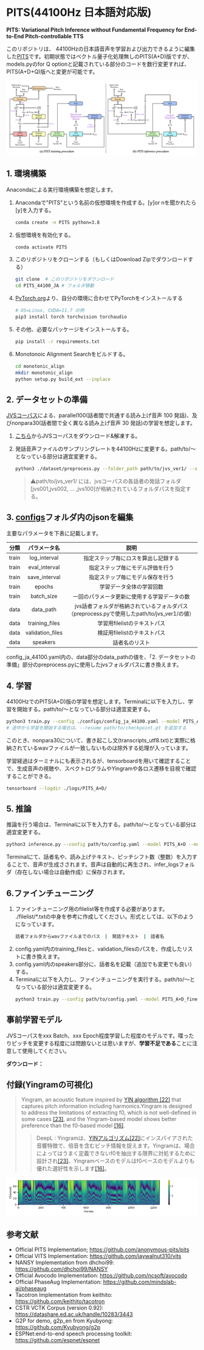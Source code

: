 # PITS(44100Hz 日本語対応版)
**PITS: Variational Pitch Inference without Fundamental Frequency for End-to-End Pitch-controllable TTS**

このリポジトリは、 44100Hzの日本語音声を学習および出力できるように編集した[PITS](https://github.com/anonymous-pits/pits)です。初期状態ではベクトル量子化処理無しのPITS(A+D)版ですが、models.pyのfor Q optionと記載されている部分のコードを数行変更すれば、PITS(A+D+Q)版へと変更が可能です。

![overall](asset/overall.png) 

## 1. 環境構築
Anacondaによる実行環境構築を想定します。

1. Anacondaで"PITS"という名前の仮想環境を作成する。[y]or nを聞かれたら[y]を入力する。
    ```sh
    conda create -n PITS python=3.8     
    ```
1. 仮想環境を有効化する。
    ```sh
    conda activate PITS 
    ```
1. このリポジトリをクローンする（もしくはDownload Zipでダウンロードする）
    ```sh
    git clone  # このリポジトリをダウンロード
    cd PITS_44100_JA # フォルダ移動
    ```
1. [PyTorch.org](https://pytorch.org/)より、自分の環境に合わせてPyTorchをインストールする
    ```sh
    # OS=Linux, CUDA=11.7 の例
    pip3 install torch torchvision torchaudio 
    ```
1. その他、必要なパッケージをインストールする。
    ```sh
    pip install -r requirements.txt 
    ```
1. Monotonoic Alignment Searchをビルドする。
    ```sh
    cd monotonic_align
    mkdir monotonic_align
    python setup.py build_ext --inplace
    ```
## 2. データセットの準備
[JVSコーパス](https://sites.google.com/site/shinnosuketakamichi/research-topics/jvs_corpus)による、parallel100(話者間で共通する読み上げ音声 100 発話)、及びnonpara30(話者間で全く異なる読み上げ音声 30 発話)の学習を想定します。

1. [こちら](https://sites.google.com/site/shinnosuketakamichi/research-topics/jvs_corpus)からJVSコーパスをダウンロード&解凍する。
1. 発話音声ファイルのサンプリングレートを44100Hzに変更する。path/to/〜となっている部分は適宜変更する。
    ```sh
    python3 ./dataset/preprocess.py --folder_path path/to/jvs_ver1/ --sampling_rate 44100
    ```
    
    > ⚠path/to/jvs_ver1/ には、jvsコーパスの各話者の発話フォルダ[jvs001,jvs002, ... ,jvs100]が格納されているフォルダパスを指定する。

## 3. [configs](configs)フォルダ内のjsonを編集
主要なパラメータを下表に記載します。

| 分類  | パラメータ名      | 説明                                                                                       |
|:-----:|:-----------------:|:------------------------------------------------------------------------------------------:|
| train | log_interval      | 指定ステップ毎にロスを算出し記録する                                                       |
| train | eval_interval     | 指定ステップ毎にモデル評価を行う                                                           |
| train | save_interval     | 指定ステップ毎にモデル保存を行う                                                           |
| train | epochs            | 学習データ全体の学習回数                                                                   |
| train | batch_size        | 一回のパラメータ更新に使用する学習データの数                                               |
| data  | data_path         | jvs話者フォルダが格納されているフォルダパス（preprocess.pyで使用したpath/to/jvs_ver1/の値）|
| data  | training_files    | 学習用filelistのテキストパス                                                               |
| data  | validation_files  | 検証用filelistのテキストパス                                                               |
| data  | speakers          | 話者名のリスト                                                               |

config_ja_44100.yaml内の、data部分のdata_pathの値を、「2. データセットの準備」部分のpreprocess.pyに使用したjvsフォルダパスに書き換えます。

## 4. 学習
44100HzでのPITS(A+D)版の学習を想定します。Terminalに以下を入力し、学習を開始する。path/to/〜となっている部分は適宜変更する。
```sh
python3 train.py --config ./configs/config_ja_44100.yaml --model PITS_A+D 
# 途中から学習を開始する場合は、--resume path/to/checkpoint.pt を追加する 
```
このとき、nonpara30について、書き起こし文(transcripts_utf8.txt)と実際に格納されているwavファイルが一致しないものは除外する処理が入っています。

学習経過はターミナルにも表示されるが、tensorboardを用いて確認することで、生成音声の視聴や、スペクトログラムやYingramや各ロス遷移を目視で確認することができる。
```sh
tensorboard --logdir ./logs/PITS_A+D/
```

## 5. 推論
推論を行う場合は、Terminalに以下を入力する。path/to/〜となっている部分は適宜変更する。
```sh
python3 inference.py --config path/to/config.yaml --model PITS_A+D --model_path path/to/checkpoint.pth
```
Terminalにて、話者名や、読み上げテキスト、ピッチシフト数（整数）を入力することで、音声が生成さされます。音声は自動的に再生され、infer_logsフォルダ（存在しない場合は自動作成）に保存されます。

## 6.ファインチューニング
1. ファインチューニング用のfilelist等を作成する必要があります。
./filelist/*.txtの中身を参考に作成してください。形式としては、以下のようになっています。
    ```sh
    話者フォルダからwavファイルまでのパス　|　発話テキスト　|　話者名
    ```
2. config.yaml内のtraining_filesと、validation_filesのパスを、作成したリストに書き換えます。
3. config.yaml内のspeakers部分に、話者名を記載（追加でも変更でも良い）する。
5. Terminalに以下を入力し、ファインチューニングを実行する。path/to/〜となっている部分は適宜変更する。
    ```sh
    python3 train.py --config path/to/config.yaml --model PITS_A+D_finetune --force_resume path/to/checkpoint.pt
    ```

## 事前学習モデル
JVSコーパスをxxx Batch、xxx Epoch程度学習した程度のモデルです。喋ったりピッチを変更する程度には問題ないとは思いますが、**学習不足である**ことに注意して使用してください。

**ダウンロード：**

## 付録(Yingramの可視化)
>Yingram, an acoustic feature inspired by [YIN algorithm [22]](http://audition.ens.fr/adc/pdf/2002_JASA_YIN.pdf) that captures pitch information including harmonics.Yingram is designed to address the limitations of extracting f0, which is not well-defined in some cases [[23]](https://arxiv.org/abs/1910.10235), and the Yingram-based model shows better preference than the f0-based model [[16]](https://arxiv.org/abs/2110.14513).
>> DeepL : Yingramは、[YINアルゴリズム[22]](http://audition.ens.fr/adc/pdf/2002_JASA_YIN.pdf)にインスパイアされた音響特徴で、倍音を含むピッチ情報を捉えます。Yingramは、場合によってはうまく定義できないf0を抽出する限界に対処するために設計され[[23]](https://arxiv.org/abs/1910.10235)、Yingramベースのモデルはf0ベースのモデルよりも優れた選好性を示します[[16]](https://arxiv.org/abs/2110.14513)。

![overall](asset/Yingram.png) 

## 参考文献
- Official PITS Implementation; https://github.com/anonymous-pits/pits
- Official VITS Implementation: https://github.com/jaywalnut310/vits
- NANSY Implementation from dhchoi99: https://github.com/dhchoi99/NANSY
- Official Avocodo Implementation: https://github.com/ncsoft/avocodo
- Official PhaseAug Implementation: https://github.com/mindslab-ai/phaseaug
- Tacotron Implementation from keithito: https://github.com/keithito/tacotron
- CSTR VCTK Corpus (version 0.92): https://datashare.ed.ac.uk/handle/10283/3443
- G2P for demo, g2p\_en from Kyubyong: https://github.com/Kyubyong/g2p
- ESPNet:end-to-end speech processing toolkit: https://github.com/espnet/espnet